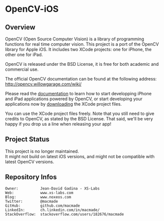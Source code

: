 OpenCV-iOS
==========

Overview
--------

OpenCV (Open Source Computer Vision) is a library of programming functions for real time computer vision.
This project is a port of the OpenCV library for Apple iOS. It includes two XCode projects: one for iPhone, the other one for iPad.

OpenCV is released under the BSD License, it is free for both academic and commercial use.

The official OpenCV documentation can be found at the following address:
http://opencv.willowgarage.com/wiki/

Please read the [documentation][1] to learn how to start developping iPhone and iPad applications powered by OpenCV, or start developing your applications now by [downloading][2] the XCode project files.

You can use the XCode project files freely.
Note that you still need to give credits to OpenCV, as stated by the BSD License.
That said, we'll be very happy if you drop us a line when releasing your app!

Project Status
--------------

This project is no longer maintained.  
It might not build on latest iOS versions, and might not be compatible with latest OpenCV versions.

[1]: http://www.eosgarden.com/en/opensource/opencv-ios/documentation/   "Documentation"
[2]: http://www.eosgarden.com/en/opensource/opencv-ios/download/        "Download"

Repository Infos
----------------

    Owner:			Jean-David Gadina - XS-Labs
    Web:			www.xs-labs.com
    Blog:			www.noxeos.com
    Twitter:		@macmade
    GitHub:			github.com/macmade
    LinkedIn:		ch.linkedin.com/in/macmade/
    StackOverflow:	stackoverflow.com/users/182676/macmade
